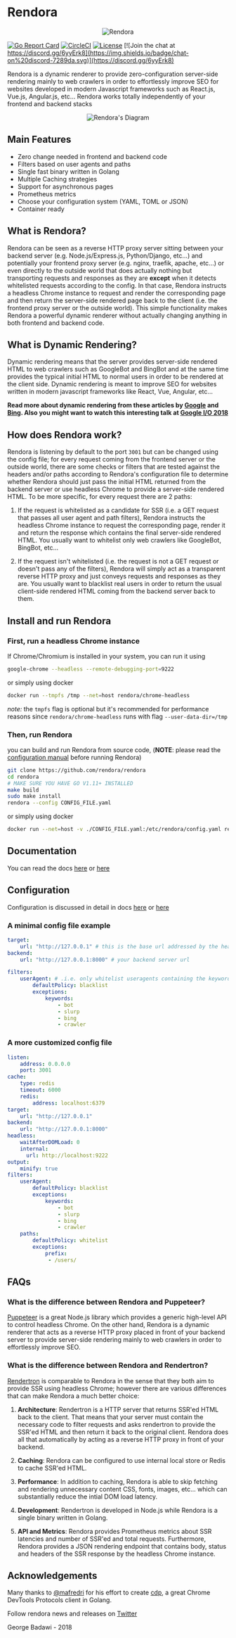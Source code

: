 
# Rendora

<p align="center">
<img src="docs/pics/logo_200.png" alt="Rendora" title="Rendora" />
</p>

[![Go Report Card](https://goreportcard.com/badge/rendora/rendora)](http://goreportcard.com/report/rendora/rendora)
[![CircleCI](https://circleci.com/gh/rendora/rendora/tree/master.svg?style=svg)](https://circleci.com/gh/rendora/rendora/tree/master)
[![License](https://img.shields.io/badge/License-Apache%202.0-blue.svg)](https://github.com/rendora/rendora/blob/master/LICENSE)
[![Join the chat at https://discord.gg/6yyErk8](https://img.shields.io/badge/chat-on%20discord-7289da.svg)](https://discord.gg/6yyErk8)

Rendora is a dynamic renderer to provide zero-configuration server-side rendering mainly to web crawlers in order to effortlessly improve SEO for websites developed in modern Javascript frameworks such as React.js, Vue.js, Angular.js, etc... Rendora works totally independently of your frontend and backend stacks

<p align="center">
<img src="docs/pics/diagram.png" alt="Rendora's Diagram" title="Rendora's Diagram" />
</p>

## Main Features
* Zero change needed in frontend and backend code
* Filters based on user agents and paths
* Single fast binary written in Golang
* Multiple Caching strategies
* Support for asynchronous pages
* Prometheus metrics
* Choose your configuration system (YAML, TOML or JSON)
* Container ready


## What is Rendora?

Rendora can be seen as a reverse HTTP proxy server sitting between your backend server (e.g. Node.js/Express.js, Python/Django, etc...)
and potentially your frontend proxy server (e.g. nginx, traefik, apache, etc...) or even directly to the outside world that does actually nothing but transporting requests and responses as they are **except** when it detects whitelisted requests according to the config. In that case, Rendora instructs a headless Chrome instance to request and render the corresponding page and then return the server-side rendered page back to the client (i.e. the frontend proxy server or the outside world). This simple functionality makes Rendora a powerful dynamic renderer
without actually changing anything in both frontend and backend code.


## What is Dynamic Rendering?
Dynamic rendering means that the server provides server-side rendered HTML to web crawlers such as GoogleBot and BingBot and at the same time provides the typical initial HTML to normal users in order to be rendered at the client side. Dynamic rendering is meant to improve SEO for websites written in modern javascript frameworks like React, Vue, Angular, etc... 


**Read more about dynamic rendering from these articles by
[Google](https://developers.google.com/search/docs/guides/dynamic-rendering) and 
[Bing](https://blogs.bing.com/webmaster/october-2018/bingbot-Series-JavaScript,-Dynamic-Rendering,-and-Cloaking-Oh-My). Also you might want to watch this interesting talk at
[Google I/O 2018](https://youtu.be/PFwUbgvpdaQ)**



## How does Rendora work?

Rendora is listening by default to the port `3001` but can be changed using the config file; for every request coming from the frontend server or the outside world, there are some checks or filters that are tested against the headers and/or paths according to Rendora's configuration file to determine whether Rendora should just pass the initial HTML returned from the backend server or use headless Chrome to provide a server-side rendered HTML. To be more specific, for every request there are 2 paths:

1. If the request is whitelisted as a candidate for SSR (i.e. a GET request that passes all user agent and path filters), Rendora instructs the headless Chrome instance to request the corresponding page, render it and return the response which contains the final server-side rendered HTML. You usually want to whitelist only web crawlers like GoogleBot, BingBot, etc...

2. If the request isn't whitelisted (i.e. the request is not a GET request or doesn't pass any of the filters), Rendora will simply act as a transparent reverse HTTP proxy and just conveys requests and responses as they are. You usually want to blacklist real users in order to return the usual client-side rendered HTML coming from the backend server back to them.



## Install and run Rendora

### First, run a headless Chrome instance
If Chrome/Chromium is installed in your system, you can run it using

``` bash
google-chrome --headless --remote-debugging-port=9222
```
or simply using docker

``` bash
docker run --tmpfs /tmp --net=host rendora/chrome-headless
```

*note:* the `tmpfs` flag is optional but it's recommended for performance reasons since `rendora/chrome-headless` runs with flag `--user-data-dir=/tmp`

### Then, run Rendora

you can build and run Rendora from source code, (**NOTE**: please read the [configuration manual](docs/configuration/) before running Rendora)

``` bash
git clone https://github.com/rendora/rendora
cd rendora
# MAKE SURE YOU HAVE GO V1.11+ INSTALLED
make build
sudo make install
rendora --config CONFIG_FILE.yaml
```

or simply using docker

``` bash
docker run --net=host -v ./CONFIG_FILE.yaml:/etc/rendora/config.yaml rendora/rendora
```

## Documentation
You can read the docs [here](https://rendora.co/docs/) or [here](docs)

## Configuration
Configuration is discussed in detail in docs [here](https://rendora.co/docs/configuration/) or [here](docs/configuration)

### A minimal config file example
```yaml
target:
    url: "http://127.0.0.1" # this is the base url addressed by the headless Chrome instance, it can be simply your website url
backend:
    url: "http://127.0.0.1:8000" # your backend server url

filters:
    userAgent: # .i.e. only whitelist useragents containing the keywords "bot", "slurp", "bing" or "crawler"
        defaultPolicy: blacklist
        exceptions:
            keywords:
                - bot
                - slurp
                - bing
                - crawler
```

### A more customized config file

```yaml
listen:
    address: 0.0.0.0
    port: 3001
cache:
    type: redis
    timeout: 6000
    redis:
        address: localhost:6379
target:
    url: "http://127.0.0.1" 
backend:
    url: "http://127.0.0.1:8000"
headless:
    waitAfterDOMLoad: 0
    internal:
      url: http://localhost:9222
output:
    minify: true
filters:
    userAgent:
        defaultPolicy: blacklist
        exceptions:
            keywords:
                - bot
                - slurp
                - bing
                - crawler
    paths:
        defaultPolicy: whitelist
        exceptions:
            prefix:
             - /users/
```


## FAQs

### What is the difference between Rendora and Puppeteer?

[Puppeteer](https://github.com/GoogleChrome/puppeteer) is a great Node.js library which provides a generic high-level API to control headless Chrome. On the other hand, Rendora is a dynamic renderer that acts as a reverse HTTP proxy placed in front of your backend server to provide server-side rendering mainly to web crawlers in order to effortlessly improve SEO.


### What is the difference between Rendora and Rendertron?
[Rendertron](https://github.com/GoogleChrome/rendertron) is comparable to Rendora in the sense that they both aim to provide SSR using headless Chrome; however there are various differences that can make Rendora a much better choice:


1. **Architecture**: Rendertron is a HTTP server that returns SSR'ed HTML back to the client. That means that your server must contain the necessary code to filter requests and asks rendertron to provide the SSR'ed HTML and then return it back to the original client. Rendora does all that automatically by acting as a reverse HTTP proxy in front of your backend.


2. **Caching**: Rendora can be configured to use internal local store or Redis to cache SSR'ed HTML.
3. **Performance**: In addition to caching, Rendora is able to skip fetching and rendering unnecessary content CSS, fonts, images, etc... which can substantially reduce the intial DOM load latency.
4. **Development**: Rendertron is developed in Node.js while Rendora is a single binary written in Golang.
5. **API and Metrics**: Rendora provides Prometheus metrics about SSR latencies and number of SSR'ed and total requests. Furthermore, Rendora provides a JSON rendering endpoint that contains body, status and headers of the SSR response by the headless Chrome instance.


## Acknowledgements

Many thanks to [@mafredri](https://github.com/mafredri) for his effort to create [cdp](https://github.com/mafredri/cdp), a great Chrome DevTools Protocols client in Golang.



Follow rendora news and releases on [Twitter](https://twitter.com/_rendora)

George Badawi - 2018
